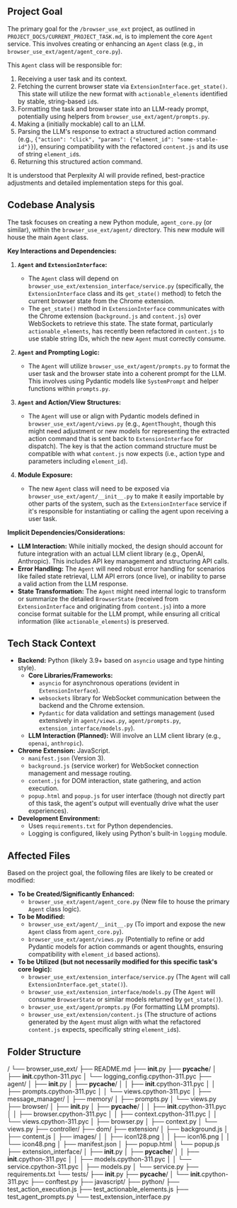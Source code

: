 ## Project Goal

The primary goal for the `/browser_use_ext` project, as outlined in `PROJECT_DOCS/CURRENT_PROJECT_TASK.md`, is to implement the core `Agent` service. This involves creating or enhancing an `Agent` class (e.g., in `browser_use_ext/agent/agent_core.py`).

This `Agent` class will be responsible for:
1.  Receiving a user task and its context.
2.  Fetching the current browser state via `ExtensionInterface.get_state()`. This state will utilize the new format with `actionable_elements` identified by stable, string-based `id`s.
3.  Formatting the task and browser state into an LLM-ready prompt, potentially using helpers from `browser_use_ext/agent/prompts.py`.
4.  Making a (initially mockable) call to an LLM.
5.  Parsing the LLM's response to extract a structured action command (e.g., `{"action": "click", "params": {"element_id": "some-stable-id"}}`), ensuring compatibility with the refactored `content.js` and its use of string `element_id`s.
6.  Returning this structured action command.

It is understood that Perplexity AI will provide refined, best-practice adjustments and detailed implementation steps for this goal.

## Codebase Analysis

The task focuses on creating a new Python module, `agent_core.py` (or similar), within the `browser_use_ext/agent/` directory. This new module will house the main `Agent` class.

**Key Interactions and Dependencies:**

1.  **`Agent` and `ExtensionInterface`:**
    *   The `Agent` class will depend on `browser_use_ext/extension_interface/service.py` (specifically, the `ExtensionInterface` class and its `get_state()` method) to fetch the current browser state from the Chrome extension.
    *   The `get_state()` method in `ExtensionInterface` communicates with the Chrome extension (`background.js` and `content.js`) over WebSockets to retrieve this state. The state format, particularly `actionable_elements`, has recently been refactored in `content.js` to use stable string IDs, which the new `Agent` must correctly consume.

2.  **`Agent` and Prompting Logic:**
    *   The `Agent` will utilize `browser_use_ext/agent/prompts.py` to format the user task and the browser state into a coherent prompt for the LLM. This involves using Pydantic models like `SystemPrompt` and helper functions within `prompts.py`.

3.  **`Agent` and Action/View Structures:**
    *   The `Agent` will use or align with Pydantic models defined in `browser_use_ext/agent/views.py` (e.g., `AgentThought`, though this might need adjustment or new models for representing the extracted action command that is sent back to `ExtensionInterface` for dispatch). The key is that the action command structure must be compatible with what `content.js` now expects (i.e., action type and parameters including `element_id`).

4.  **Module Exposure:**
    *   The new `Agent` class will need to be exposed via `browser_use_ext/agent/__init__.py` to make it easily importable by other parts of the system, such as the `ExtensionInterface` service if it's responsible for instantiating or calling the agent upon receiving a user task.

**Implicit Dependencies/Considerations:**

*   **LLM Interaction:** While initially mocked, the design should account for future integration with an actual LLM client library (e.g., OpenAI, Anthropic). This includes API key management and structuring API calls.
*   **Error Handling:** The `Agent` will need robust error handling for scenarios like failed state retrieval, LLM API errors (once live), or inability to parse a valid action from the LLM response.
*   **State Transformation:** The `Agent` might need internal logic to transform or summarize the detailed `BrowserState` (received from `ExtensionInterface` and originating from `content.js`) into a more concise format suitable for the LLM prompt, while ensuring all critical information (like `actionable_elements`) is preserved.

## Tech Stack Context

*   **Backend:** Python (likely 3.9+ based on `asyncio` usage and type hinting style).
    *   **Core Libraries/Frameworks:**
        *   `asyncio` for asynchronous operations (evident in `ExtensionInterface`).
        *   `websockets` library for WebSocket communication between the backend and the Chrome extension.
        *   `Pydantic` for data validation and settings management (used extensively in `agent/views.py`, `agent/prompts.py`, `extension_interface/models.py`).
    *   **LLM Interaction (Planned):** Will involve an LLM client library (e.g., `openai`, `anthropic`).
*   **Chrome Extension:** JavaScript.
    *   `manifest.json` (Version 3).
    *   `background.js` (service worker) for WebSocket connection management and message routing.
    *   `content.js` for DOM interaction, state gathering, and action execution.
    *   `popup.html` and `popup.js` for user interface (though not directly part of this task, the agent's output will eventually drive what the user experiences).
*   **Development Environment:**
    *   Uses `requirements.txt` for Python dependencies.
    *   Logging is configured, likely using Python's built-in `logging` module.

## Affected Files

Based on the project goal, the following files are likely to be created or modified:

*   **To be Created/Significantly Enhanced:**
    *   `browser_use_ext/agent/agent_core.py` (New file to house the primary `Agent` class logic).
*   **To be Modified:**
    *   `browser_use_ext/agent/__init__.py` (To import and expose the new `Agent` class from `agent_core.py`).
    *   `browser_use_ext/agent/views.py` (Potentially to refine or add Pydantic models for action commands or agent thoughts, ensuring compatibility with `element_id` based actions).
*   **To be Utilized (but not necessarily modified for this specific task's core logic):**
    *   `browser_use_ext/extension_interface/service.py` (The `Agent` will call `ExtensionInterface.get_state()`).
    *   `browser_use_ext/extension_interface/models.py` (The `Agent` will consume `BrowserState` or similar models returned by `get_state()`).
    *   `browser_use_ext/agent/prompts.py` (For formatting LLM prompts).
    *   `browser_use_ext/extension/content.js` (The structure of actions generated by the `Agent` must align with what the refactored `content.js` expects, specifically string `element_id`s).

## Folder Structure
/
└── browser_use_ext/
    ├── README.md
    ├── __init__.py
    ├── __pycache__/
    │   ├── __init__.cpython-311.pyc
    │   └── logging_config.cpython-311.pyc
    ├── agent/
    │   ├── __init__.py
    │   ├── __pycache__/
    │   │   ├── __init__.cpython-311.pyc
    │   │   ├── prompts.cpython-311.pyc
    │   │   └── views.cpython-311.pyc
    │   ├── message_manager/
    │   ├── memory/
    │   ├── prompts.py
    │   └── views.py
    ├── browser/
    │   ├── __init__.py
    │   ├── __pycache__/
    │   │   ├── __init__.cpython-311.pyc
    │   │   ├── browser.cpython-311.pyc
    │   │   ├── context.cpython-311.pyc
    │   │   └── views.cpython-311.pyc
    │   ├── browser.py
    │   ├── context.py
    │   └── views.py
    ├── controller/
    ├── dom/
    ├── extension/
    │   ├── background.js
    │   ├── content.js
    │   ├── images/
    │   │   ├── icon128.png
    │   │   ├── icon16.png
    │   │   └── icon48.png
    │   ├── manifest.json
    │   ├── popup.html
    │   └── popup.js
    ├── extension_interface/
    │   ├── __init__.py
    │   ├── __pycache__/
    │   │   ├── __init__.cpython-311.pyc
    │   │   ├── models.cpython-311.pyc
    │   │   └── service.cpython-311.pyc
    │   ├── models.py
    │   └── service.py
    ├── requirements.txt
    └── tests/
        ├── __init__.py
        ├── __pycache__/
        │   └── __init__.cpython-311.pyc
        ├── conftest.py
        ├── javascript/
        ├── python/
        ├── test_action_execution.js
        ├── test_actionable_elements.js
        ├── test_agent_prompts.py
        └── test_extension_interface.py 